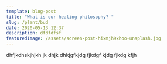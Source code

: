 ```yaml
---
template: blog-post
title: "What is our healing philosophy? "
slug: /plant/bud
date: 2020-05-13 12:37
description: dfdfdfsf
featuredImage: /assets/screen-post-hixmjh9xhoo-unsplash.jpg
---
```

dhfjkdhskjhjkh jk dhjk dhkjgfkjdg fjkdgf kjdg fjkdg kfjh